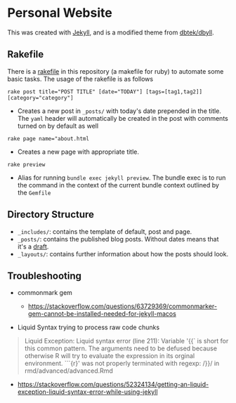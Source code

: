 Personal Website
===

This was created with [Jekyll](https://jekyllrb.com/), and is a modified theme from [dbtek/dbyll](https://github.com/dbtek/dbyll).


## Rakefile

There is a [rakefile](https://github.com/ruby/rake) in this repository (a makefile for ruby) to automate some basic tasks. The usage of the rakefile is as follows

`rake post title="POST TITLE" [date="TODAY"] [tags=[tag1,tag2]] [category="category"]`
  - Creates a new post in `_posts/` with today's date prepended in the title. The `yaml` header will automatically be created in the post with comments turned on by default as well

`rake page name="about.html`
  - Creates a new page with appropriate title.

`rake preview`
  - Alias for running `bundle exec jekyll preview`. The bundle exec is to run the command in the context of the current bundle context outlined by the `Gemfile`


## Directory Structure

* `_includes/`:  contains the template of default, post and page.
* `_posts/`: contains the published blog posts. Without dates means that it's a [draft](https://jekyllrb.com/docs/posts/).
* `_layouts/`: contains further information about how the posts should look.

## Troubleshooting

* commonmark gem
  * https://stackoverflow.com/questions/63729369/commonmarker-gem-cannot-be-installed-needed-for-jekyll-macos

* Liquid Syntax trying to process raw code chunks

> Liquid Exception: Liquid syntax error (line 211): Variable '{{` is short for this common pattern. The arguments need to be defused because otherwise R will try to evaluate the expression in its orginal environment. ```{r}' was not properly terminated with regexp: /\}\}/ in rmd/advanced/advanced.Rmd

  * https://stackoverflow.com/questions/52324134/getting-an-liquid-exception-liquid-syntax-error-while-using-jekyll
